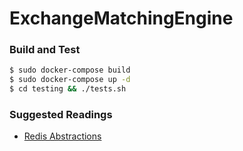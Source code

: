 # ExchangeMatchingEngine

### Build and Test

```bash
$ sudo docker-compose build
$ sudo docker-compose up -d
$ cd testing && ./tests.sh
```

### Suggested Readings

- [Redis Abstractions](https://redis.io/topics/data-types-intro)
